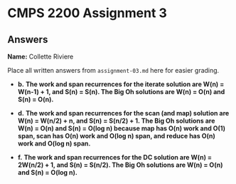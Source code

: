 # CMPS 2200 Assignment 3
## Answers

**Name:** Collette Riviere


Place all written answers from `assignment-03.md` here for easier grading.



- **b.**
 **The work and span recurrences for the iterate solution are W(n) = W(n-1) + 1, and S(n) = S(n). The Big Oh solutions are W(n) = O(n) and S(n) = O(n).**



- **d.**
 **The work and span recurrences for the scan (and map) solution are W(n) = W(n/2) + n, and S(n) = S(n/2) + 1. The Big Oh solutions are W(n) = O(n) and S(n) = O(log n) because map has O(n) work and O(1) span, scan has O(n) work and O(log n) span, and reduce has O(n) work and O(log n) span.**



- **f.**
**The work and span recurrences for the DC solution are W(n) = 2W(n/2) + 1, and S(n) = S(n/2). The Big Oh solutions are W(n) = O(n) and S(n) = O(log n).**
